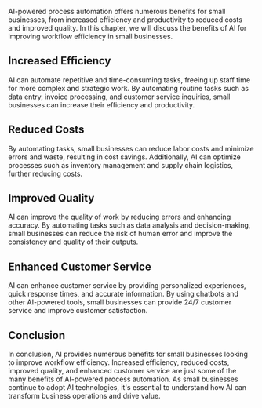 
AI-powered process automation offers numerous benefits for small businesses, from increased efficiency and productivity to reduced costs and improved quality. In this chapter, we will discuss the benefits of AI for improving workflow efficiency in small businesses.

Increased Efficiency
--------------------

AI can automate repetitive and time-consuming tasks, freeing up staff time for more complex and strategic work. By automating routine tasks such as data entry, invoice processing, and customer service inquiries, small businesses can increase their efficiency and productivity.

Reduced Costs
-------------

By automating tasks, small businesses can reduce labor costs and minimize errors and waste, resulting in cost savings. Additionally, AI can optimize processes such as inventory management and supply chain logistics, further reducing costs.

Improved Quality
----------------

AI can improve the quality of work by reducing errors and enhancing accuracy. By automating tasks such as data analysis and decision-making, small businesses can reduce the risk of human error and improve the consistency and quality of their outputs.

Enhanced Customer Service
-------------------------

AI can enhance customer service by providing personalized experiences, quick response times, and accurate information. By using chatbots and other AI-powered tools, small businesses can provide 24/7 customer service and improve customer satisfaction.

Conclusion
----------

In conclusion, AI provides numerous benefits for small businesses looking to improve workflow efficiency. Increased efficiency, reduced costs, improved quality, and enhanced customer service are just some of the many benefits of AI-powered process automation. As small businesses continue to adopt AI technologies, it's essential to understand how AI can transform business operations and drive value.
